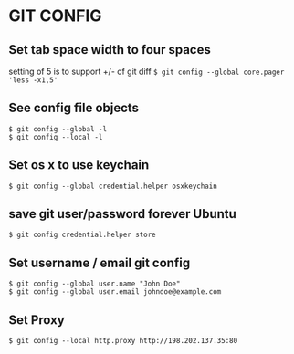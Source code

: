 # GIT CONFIG

## Set tab space width to four spaces
setting of 5 is to support +/- of git diff
`$ git config --global core.pager 'less -x1,5'`

## See config file objects
```
$ git config --global -l
$ git config --local -l
```

## Set os x to use keychain
`$ git config --global credential.helper osxkeychain`

## save git user/password forever Ubuntu
`$ git config credential.helper store`

## Set username / email git config
```
$ git config --global user.name "John Doe"
$ git config --global user.email johndoe@example.com
```

## Set Proxy
`$ git config --local http.proxy http://198.202.137.35:80`
